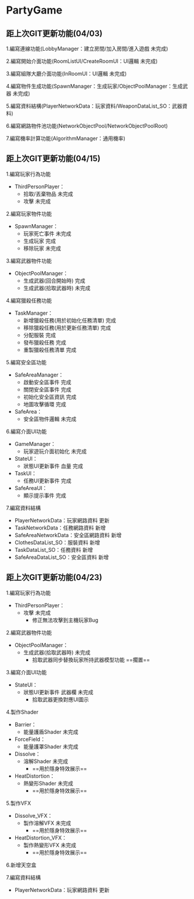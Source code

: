 # PartyGame

## 距上次GIT更新功能(04/03)
1.編寫連線功能(LobbyManager：建立房間/加入房間/進入遊戲 未完成)

2.編寫開始介面功能(RoomListUI/CreateRoomUI：UI邏輯 未完成)

3.編寫組隊大廳介面功能(InRoomUI：UI邏輯 未完成)

4.編寫物件生成功能(SpawnManager：生成玩家/ObjectPoolManager：生成武器 未完成)

5.編寫資料結構(PlayerNetworkData：玩家資料/WeaponDataList_SO：武器資料)

6.編寫網路物件池功能(NetworkObjectPool/NetworkObjectPoolRoot)

7.編寫機率計算功能(AlgorithmManager：通用機率)

## 距上次GIT更新功能(04/15)
1.編寫玩家行為功能
- ThirdPersonPlayer：
    - 拾取/丟棄物品 未完成
    - 攻擊 未完成

2.編寫玩家物件功能
- SpawnManager：
    - 玩家死亡事件 未完成
    - 生成玩家 完成
    - 移除玩家 未完成

3.編寫武器物件功能
- ObjectPoolManager：
    - 生成武器(回合開始時) 完成
    - 生成武器(拾取武器時) 未完成

4.編寫獵殺任務功能
- TaskManager：
    - 新增獵殺任務(用於初始化任務清單) 完成
    - 移除獵殺任務(用於更新任務清單) 完成
    - 分配服裝 完成
    - 發布獵殺任務 完成
    - 重製獵殺任務清單 完成

5.編寫安全區功能
- SafeAreaManager：
    - 啟動安全區事件 完成
    - 關閉安全區事件 完成
    - 初始化安全區資訊 完成
    - 地圖攻擊循環 完成
- SafeArea：
    - 安全區物件邏輯 未完成

6.編寫介面UI功能
- GameManager：
    - 玩家遊玩介面初始化 未完成
- StateUI：
    - 狀態UI更新事件 血量 完成
- TaskUI：
    - 任務UI更新事件 完成
- SafeAreaUI：
    - 顯示提示事件 完成

7.編寫資料結構
- PlayerNetworkData：玩家網路資料 更新
- TaskNetworkData：任務網路資料 新增
- SafeAreaNetworkData：安全區網路資料 新增
- ClothesDataList_SO：服裝資料 新增
- TaskDataList_SO：任務資料 新增
- SafeAreaDataList_SO：安全區資料 新增

## 距上次GIT更新功能(04/23)
1.編寫玩家行為功能
- ThirdPersonPlayer：
    - 攻擊 未完成
        - 修正無法攻擊到主機玩家Bug

2.編寫武器物件功能
- ObjectPoolManager：
    - 生成武器(拾取武器時) 未完成
        - 拾取武器同步替換玩家所持武器模型功能 ==擱置==

3.編寫介面UI功能
- StateUI：
    - 狀態UI更新事件 武器欄 未完成
        - 拾取武器更換對應UI圖示

4.製作Shader
- Barrier：
    - 能量護盾Shader 未完成
- ForceField：
    - 能量護罩Shader 未完成
- Dissolve：
    - 溶解Shader 未完成
        - ==用於隱身特效展示==
- HeatDistortion：
    - 熱變形Shader 未完成
        - ==用於隱身特效展示==

5.製作VFX
- Dissolve_VFX：
    - 製作溶解VFX 未完成
        - ==用於隱身特效展示==
- HeatDistortion_VFX：
    - 製作熱變形VFX 未完成
        - ==用於隱身特效展示==

6.新增天空盒

7.編寫資料結構
- PlayerNetworkData：玩家網路資料 更新
